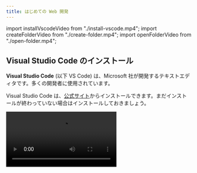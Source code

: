 ```yaml
---
title: はじめての Web 開発
---
```


import installVscodeVideo from "./install-vscode.mp4";
import createFolderVideo from "./create-folder.mp4";
import openFolderVideo from "./open-folder.mp4";

## Visual Studio Code のインストール

**Visual Studio Code** (以下 VS Code) は、Microsoft 社が開発するテキストエディタです。多くの開発者に使用されています。

Visual Studio Code は、[公式サイト](https://code.visualstudio.com/Download)からインストールできます。まだインストールが終わっていない場合はインストールしておきましょう。

<video src={installVscodeVideo} controls />

## プロジェクトを格納するフォルダを作成する

これから皆さんはたくさんのプログラムを書いていくことになります。プログラムは他のファイルと扱い方がかなり異なるので、専用のフォルダを作っておきましょう。ドキュメントフォルダの中に `Projects` という名前のフォルダを作り、その中にプロジェクトごとのフォルダを作っていくと良いです。

次の例では、`hello-world` の名前でプロジェクト用のフォルダを作成しています。

<video src={createFolderVideo} controls />

## Visual Studio Code でプロジェクトフォルダを開く

`File` メニューから `Open Folder...` をクリックして、先ほど作成したフォルダを VS Code で開きます。

<video src={openFolderVideo} controls />

:::info

最初にフォルダを開いたとき、`Do you trust the authors of the files in this folder?` と聞かれるのは、インターネットからダウンロードした悪意のあるフォルダを VS Code で開いたとき、VS Code によって勝手に実行されてしまうのを防ぐためです。自分で作成したフォルダの場合は問題ありません。

:::
